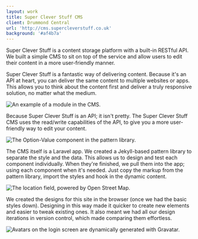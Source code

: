 ```yaml
---
layout: work
title: Super Clever Stuff CMS
client: Drummond Central
url: 'http://cms.supercleverstuff.co.uk'
background: '#af4b7a'
---
```


Super Clever Stuff is a content storage platform with a built-in RESTful API.
We built a simple CMS to sit on top of the service and allow users to edit their content in a more user-friendly manner.

Super Clever Stuff is a fantastic way of delivering content.
Because it's an API at heart, you can deliver the same content to multiple websites or apps.
This allows you to think about the content first and deliver a truly responsive solution, no matter what the medium.

![An example of a module in the CMS.](/images/work/super-clever-stuff/items.png)

Because Super Clever Stuff is an API; it isn't pretty.
The Super Clever Stuff CMS uses the read/write capabilities of the API, to give you a more user-friendly way to edit your content.

![The Option-Value component in the pattern library.](/images/work/super-clever-stuff/pattern-library__key-value.png)

The CMS itself is a Laravel app.
We created a Jekyll-based pattern library to separate the style and the data.
This allows us to design and test each component individually.
When they're finished, we pull them into the app; using each component when it's needed.
Just copy the markup from the pattern library, import the styles and hook in the dynamic content.

![The location field, powered by Open Street Map.](/images/work/super-clever-stuff/location.png)

We created the designs for this site in the browser (once we had the basic styles down).
Designing in this way made it quicker to create new elements and easier to tweak existing ones.
It also meant we had all our design iterations in version control, which made comparing them effortless.

![Avatars on the login screen are dynamically generated with Gravatar.](/images/work/super-clever-stuff/login.jpg)
